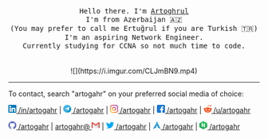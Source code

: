 <p align="center">
  <br>
  <br>
  <samp>Hello there. I'm <a href="https://linkedin.com/in/artogahr">Artoghrul</a><br>I'm from Azerbaijan 🇦🇿<br>(You may prefer to call me Ertuğrul if you are Turkish 🇹🇷)<br> I'm an aspiring Network Engineer.
<br>Currently studying for CCNA so not much time to code.<br>
  </samp>
  <br>
  <br>
  ![](https://i.imgur.com/CLJmBN9.mp4)



</p>

------------

To contact, search "artogahr" on your preferred social media of choice:

[<img title="Linkedin" src="https://raw.githubusercontent.com/artogahr/artogahr/master/assets/linkedin.png" width="16" height="16" /> /in/artogahr](linkedin.com/in/artogahr)
 | [<img title="Telegram" src="https://raw.githubusercontent.com/artogahr/artogahr/master/assets/telegram.png" width="16" height="16" /> /artogahr](https://t.me/artogahr)
 | [<img title="Instagram" src="https://raw.githubusercontent.com/artogahr/artogahr/master/assets/instagram.png" width="16" height="16" /> /artogahr](https://instagram.com/artogahr)
 | [<img title="Facebook" src="https://raw.githubusercontent.com/artogahr/artogahr/master/assets/facebook.png" width="16" height="16" /> /artogahr](https://facebook.com/artogahr)
 | [<img title="Reddit" src="https://raw.githubusercontent.com/artogahr/artogahr/master/assets/reddit1.png" width="16" height="16" /> /u/artogahr](https://reddit.com/u/artogahr)  
 
 [<img title="Github" src="https://raw.githubusercontent.com/artogahr/artogahr/master/assets/github.png" width="16" height="16" /> /artogahr](https://github.com/artogahr)
 | [artogahr@ <img title="Mail" src="https://raw.githubusercontent.com/artogahr/artogahr/master/assets/gmail.png" width="16" height="16" />](mailto:artogahr@gmail.com)
 | [<img title="Twitter" src="https://raw.githubusercontent.com/artogahr/artogahr/master/assets/twitter.png" width="16" height="16" /> /artogahr](https://twitter.com/artogahr)
 | [<img title="Arch" src="https://raw.githubusercontent.com/artogahr/artogahr/master/assets/arch.png" width="16" height="16" /> /artogahr](https://aur.archlinux.org/account/artogahr)
 | [<img title="HackerRank" src="https://raw.githubusercontent.com/artogahr/artogahr/master/assets/hackerrank1.png" width="16" height="16" /> /artogahr](https://www.hackerrank.com/artogahr)
